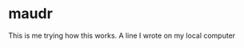 # maudr

This is me trying how this works.
A   l i n e   I   w r o t e   o n   m y   l o c a l   c o m p u t e r      
 
